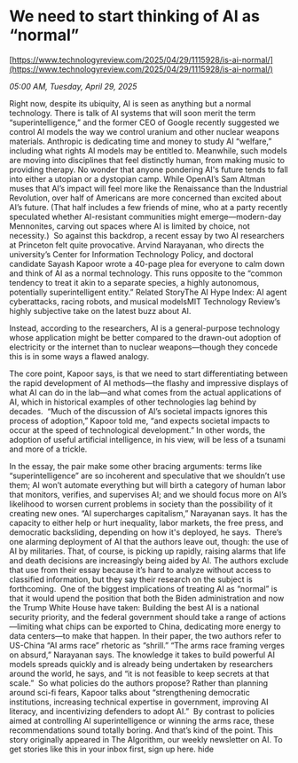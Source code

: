 # We need to start thinking of AI as “normal”

[https://www.technologyreview.com/2025/04/29/1115928/is-ai-normal/](https://www.technologyreview.com/2025/04/29/1115928/is-ai-normal/)

*05:00 AM, Tuesday, April 29, 2025*

Right now, despite its ubiquity, AI is seen as anything but a normal technology. There is talk of AI systems that will soon merit the term “superintelligence,” and the former CEO of Google recently suggested we control AI models the way we control uranium and other nuclear weapons materials. Anthropic is dedicating time and money to study AI “welfare,” including what rights AI models may be entitled to. Meanwhile, such models are moving into disciplines that feel distinctly human, from making music to providing therapy. No wonder that anyone pondering AI's future tends to fall into either a utopian or a dystopian camp. While OpenAI’s Sam Altman muses that AI’s impact will feel more like the Renaissance than the Industrial Revolution, over half of Americans are more concerned than excited about AI’s future. (That half includes a few friends of mine, who at a party recently speculated whether AI-resistant communities might emerge—modern-day Mennonites, carving out spaces where AI is limited by choice, not necessity.)   So against this backdrop, a recent essay by two AI researchers at Princeton felt quite provocative. Arvind Narayanan, who directs the university’s Center for Information Technology Policy, and doctoral candidate Sayash Kapoor wrote a 40-page plea for everyone to calm down and think of AI as a normal technology. This runs opposite to the “common tendency to treat it akin to a separate species, a highly autonomous, potentially superintelligent entity.” Related StoryThe AI Hype Index: AI agent cyberattacks, racing robots, and musical modelsMIT Technology Review’s highly subjective take on the latest buzz about AI.

Instead, according to the researchers, AI is a general-purpose technology whose application might be better compared to the drawn-out adoption of electricity or the internet than to nuclear weapons—though they concede this is in some ways a flawed analogy.

The core point, Kapoor says, is that we need to start differentiating between the rapid development of AI methods—the flashy and impressive displays of what AI can do in the lab—and what comes from the actual applications of AI, which in historical examples of other technologies lag behind by decades.  “Much of the discussion of AI’s societal impacts ignores this process of adoption,” Kapoor told me, “and expects societal impacts to occur at the speed of technological development.” In other words, the adoption of useful artificial intelligence, in his view, will be less of a tsunami and more of a trickle.

In the essay, the pair make some other bracing arguments: terms like “superintelligence” are so incoherent and speculative that we shouldn’t use them; AI won’t automate everything but will birth a category of human labor that monitors, verifies, and supervises AI; and we should focus more on AI’s likelihood to worsen current problems in society than the possibility of it creating new ones. “AI supercharges capitalism,” Narayanan says. It has the capacity to either help or hurt inequality, labor markets, the free press, and democratic backsliding, depending on how it's deployed, he says.  There’s one alarming deployment of AI that the authors leave out, though: the use of AI by militaries. That, of course, is picking up rapidly, raising alarms that life and death decisions are increasingly being aided by AI. The authors exclude that use from their essay because it’s hard to analyze without access to classified information, but they say their research on the subject is forthcoming.  One of the biggest implications of treating AI as “normal” is that it would upend the position that both the Biden administration and now the Trump White House have taken: Building the best AI is a national security priority, and the federal government should take a range of actions—limiting what chips can be exported to China, dedicating more energy to data centers—to make that happen. In their paper, the two authors refer to US-China “AI arms race” rhetoric as “shrill.” “The arms race framing verges on absurd,” Narayanan says. The knowledge it takes to build powerful AI models spreads quickly and is already being undertaken by researchers around the world, he says, and “it is not feasible to keep secrets at that scale.”  So what policies do the authors propose? Rather than planning around sci-fi fears, Kapoor talks about “strengthening democratic institutions, increasing technical expertise in government, improving AI literacy, and incentivizing defenders to adopt AI.”  By contrast to policies aimed at controlling AI superintelligence or winning the arms race, these recommendations sound totally boring. And that’s kind of the point. This story originally appeared in The Algorithm, our weekly newsletter on AI. To get stories like this in your inbox first, sign up here. hide

